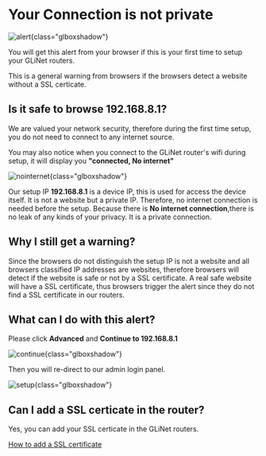 # Your Connection is not private

![alert](https://static.gl-inet.com/docs/router/en/4/faq/warning_from_your_browser/Alert.jpg){class="glboxshadow"}

You will get this alert from your browser if this is your first time to setup your GLiNet routers.

This is a general warning from browsers if the browsers detect a website without a SSL certicate.

## Is it safe to browse 192.168.8.1?

We are valued your network security, therefore during the first time setup, you do not need to connect to any internet source.

You may also notice when you connect to the GLiNet router's wifi during setup, it will display you **"connected, No internet"**

![nointernet](https://static.gl-inet.com/docs/router/en/4/faq/warning_from_your_browser/nointernet.jpg){class="glboxshadow"}

Our setup IP **192.168.8.1** is a device IP, this is used for access the device itself. It is not a website but a private IP. Therefore, no internet connection is needed before the setup. Because there is **No internet connection**,there is no leak of any kinds of your privacy. It is a private connection.

## Why I still get a warning?

Since the browsers do not distinguish the setup IP is not a website and all browsers classified IP addresses are websites, therefore browsers will detect if the website is safe or not by a SSL certificate.
A real safe website will have a SSL certificate, thus browsers trigger the alert since they do not find a SSL certificate in our routers.

## What can I do with this alert?

Please click **Advanced** and **Continue to 192.168.8.1** 

![continue](https://static.gl-inet.com/docs/router/en/4/faq/warning_from_your_browser/continue.jpg){class="glboxshadow"}

Then you will re-direct to our admin login panel.

![setup](https://static.gl-inet.com/docs/router/en/4/faq/warning_from_your_browser/setup.jpg){class="glboxshadow"}

## Can I add a SSL certicate in the router?

Yes, you can add your SSL certicate in the GLiNet routers.

[How to add a SSL certificate](../faq/use_https_for_adh.md)